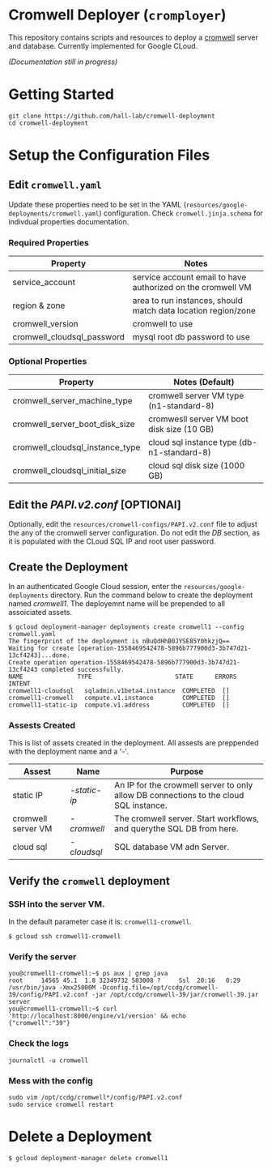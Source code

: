 # Cromwell Deployer (`cromployer`)

This repository contains scripts and resources to deploy a [cromwell][0] server and database. Currently implemented for Google CLoud.

_(Documentation still in progress)_

[0]: https://github.com/broadinstitute/cromwell
[1]: https://cloud.google.com

# Getting Started

    git clone https://github.com/hall-lab/cromwell-deployment
    cd cromwell-deployment

# Setup the Configuration Files

## Edit `cromwell.yaml`

Update these properties need to be set in the YAML (`resources/google-deployments/cromwell.yaml`) configuration. Check `cromwell.jinja.schema` for indivdual properties documentation.

### Required Properties

| Property | Notes |
| --- | --- |
| service_account | service account email to have authorized on the cromwell VM |
| region & zone | area to run instances, should match data location region/zone |
| cromwell_version | cromwell to use |
| cromwell_cloudsql_password | mysql root db password to use | 

### Optional Properties

| Property | Notes (Default) |
| --- | --- |
| cromwell_server_machine_type |  cromwell server VM type (n1-standard-8) |
| cromwell_server_boot_disk_size | cromwesll server VM boot disk size (10 GB) |
| cromwell_cloudsql_instance_type | cloud sql instance type (db-n1-standard-8) |
| cromwell_cloudsql_initial_size | cloud sql disk size (1000 GB) |

## Edit the _PAPI.v2.conf_ [OPTIONAl]

Optionally, edit the `resources/cromwell-configs/PAPI.v2.conf` file to adjust the any of the cromwell server configuration. Do not edit the *DB* section, as it is populated with the CLoud SQL IP and root user password.

## Create the Deployment

In an authenticated Google Cloud session, enter the `resources/google-deployments` directory. Run the command below to create the deployment named _cromwell1_. The deployemnt name will be prepended to all assoiciated assets.

```
$ gcloud deployment-manager deployments create cromwell1 --config cromwell.yaml
The fingerprint of the deployment is nBuQdHhB0JYSE85Y0hkzjQ==
Waiting for create [operation-1558469542478-5896b777900d3-3b747d21-13cf4243]...done.                              
Create operation operation-1558469542478-5896b777900d3-3b747d21-13cf4243 completed successfully.
NAME               TYPE                       STATE      ERRORS  INTENT
cromwell1-cloudsql   sqladmin.v1beta4.instance  COMPLETED  []
cromwell1-cromwell   compute.v1.instance        COMPLETED  []
cromwell1-static-ip  compute.v1.address         COMPLETED  []
```

### Assests Created

This is list of assets created in the deployment. All assests are preppended with the deployment name and a '-'.

| Assest | Name | Purpose |
| --- | --- | --- |
| static IP | *-static-ip* | An IP for the crowmell server to only allow DB connections to the cloud SQL instance. |
| cromwell server VM | *-cromwell* | The cromwell server. Start workflows, and querythe SQL DB from here. |
| cloud sql | *-cloudsql* | SQL database VM adn Server. |

## Verify the `cromwell` deployment

### SSH into the server VM.

In the default parameter case it is: `cromwell1-cromwell`.

```
$ gcloud ssh cromwell1-cromwell
```

### Verify the server 

```
you@cromwell1-cromwell:~$ ps aux | grep java
root     14565 45.1  1.8 32349732 583008 ?     Ssl  20:16   0:29 /usr/bin/java -Xmx25000M -Dconfig.file=/opt/ccdg/cromwell-39/config/PAPI.v2.conf -jar /opt/ccdg/cromwell-39/jar/cromwell-39.jar server
you@cromwell1-cromwell:~$ curl 'http://localhost:8000/engine/v1/version' && echo
{"cromwell":"39"}
```
### Check the logs

```
journalctl -u cromwell
```

### Mess with the config

```
sudo vim /opt/ccdg/cromwell*/config/PAPI.v2.conf
sudo service cromwell restart
```

# Delete a Deployment

```sh
$ gcloud deployment-manager delete cromwell1
```

